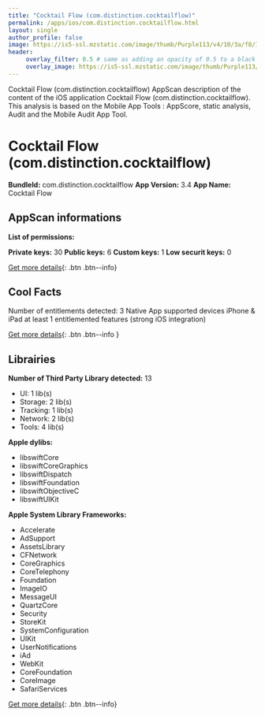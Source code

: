 ```yaml
---
title: "Cocktail Flow (com.distinction.cocktailflow)"
permalink: /apps/ios/com.distinction.cocktailflow.html
layout: single
author_profile: false
image: https://is5-ssl.mzstatic.com/image/thumb/Purple113/v4/10/3a/f8/103af8cd-b3c4-6f65-5514-e8387a6d4851/AppIcon-0-0-1x_U007emarketing-0-0-0-10-0-0-sRGB-0-0-0-GLES2_U002c0-512MB-85-220-0-0.png/512x512bb.jpg
header: 
     overlay_filter: 0.5 # same as adding an opacity of 0.5 to a black background
     overlay_image: https://is5-ssl.mzstatic.com/image/thumb/Purple113/v4/10/3a/f8/103af8cd-b3c4-6f65-5514-e8387a6d4851/AppIcon-0-0-1x_U007emarketing-0-0-0-10-0-0-sRGB-0-0-0-GLES2_U002c0-512MB-85-220-0-0.png/512x512bb.jpg
---
```

Cocktail Flow (com.distinction.cocktailflow) AppScan description of the content of the iOS application Cocktail Flow (com.distinction.cocktailflow). This analysis is based on the Mobile App Tools : AppScore, static analysis, Audit and the Mobile Audit App Tool.

# Cocktail Flow (com.distinction.cocktailflow)

**BundleId:** com.distinction.cocktailflow
**App Version:** 3.4
**App Name:** Cocktail Flow


## AppScan informations 

**List of permissions:** 
  
  
**Private keys:** 30
**Public keys:** 6
**Custom keys:** 1
**Low securit keys:** 0
  
[Get more details](/pricing.html){: .btn .btn--info}

## Cool Facts

Number of entitlements detected: 3
Native App
supported devices iPhone & iPad
at least 1 entitlemented features (strong iOS integration)
  
[Get more details](/pricing.html){: .btn .btn--info }

## Librairies 
**Number of Third Party Library detected:** 13
- UI: 1 lib(s)
- Storage: 2 lib(s)
- Tracking: 1 lib(s)
- Network: 2 lib(s)
- Tools: 4 lib(s)


**Apple dylibs:**
- libswiftCore
- libswiftCoreGraphics
- libswiftDispatch
- libswiftFoundation
- libswiftObjectiveC
- libswiftUIKit


**Apple System Library Frameworks:**
- Accelerate
- AdSupport
- AssetsLibrary
- CFNetwork
- CoreGraphics
- CoreTelephony
- Foundation
- ImageIO
- MessageUI
- QuartzCore
- Security
- StoreKit
- SystemConfiguration
- UIKit
- UserNotifications
- iAd
- WebKit
- CoreFoundation
- CoreImage
- SafariServices


  
[Get more details](/pricing.html){: .btn .btn--info}

